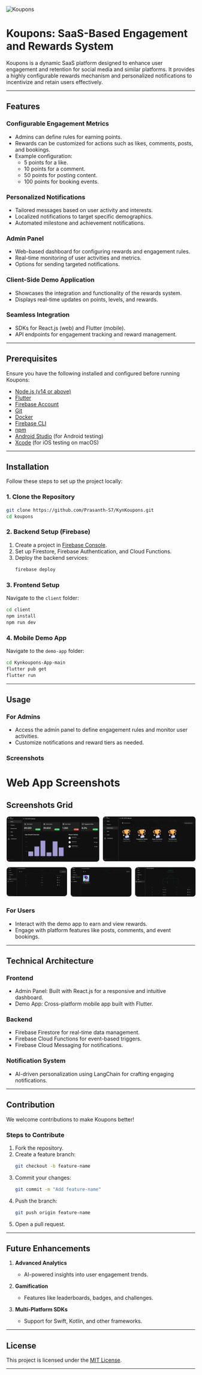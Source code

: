 ![Koupons](https://github.com/user-attachments/assets/664c86e0-c44f-4705-b10a-05d1d2c537e7)

# Koupons: SaaS-Based Engagement and Rewards System  

Koupons is a dynamic SaaS platform designed to enhance user engagement and retention for social media and similar platforms. It provides a highly configurable rewards mechanism and personalized notifications to incentivize and retain users effectively.  

---

## Features  

### **Configurable Engagement Metrics**  
- Admins can define rules for earning points.  
- Rewards can be customized for actions such as likes, comments, posts, and bookings.  
- Example configuration:  
  - 5 points for a like.  
  - 10 points for a comment.  
  - 50 points for posting content.  
  - 100 points for booking events.  

### **Personalized Notifications**  
- Tailored messages based on user activity and interests.  
- Localized notifications to target specific demographics.  
- Automated milestone and achievement notifications.  

### **Admin Panel**  
- Web-based dashboard for configuring rewards and engagement rules.  
- Real-time monitoring of user activities and metrics.  
- Options for sending targeted notifications.  

### **Client-Side Demo Application**  
- Showcases the integration and functionality of the rewards system.  
- Displays real-time updates on points, levels, and rewards.  

### **Seamless Integration**  
- SDKs for React.js (web) and Flutter (mobile).  
- API endpoints for engagement tracking and reward management.  

---

## Prerequisites  

Ensure you have the following installed and configured before running Koupons:  

- [Node.js (v14 or above)](https://nodejs.org/)  
- [Flutter](https://flutter.dev/)  
- [Firebase Account](https://firebase.google.com/)  
- [Git](https://git-scm.com/)  
- [Docker](https://www.docker.com/)  
- [Firebase CLI](https://firebase.google.com/docs/cli)  
- [npm](https://www.npmjs.com/)  
- [Android Studio](https://developer.android.com/studio) (for Android testing)  
- [Xcode](https://developer.apple.com/xcode/) (for iOS testing on macOS)  

---

## Installation  

Follow these steps to set up the project locally:  

### 1. Clone the Repository  
```bash  
git clone https://github.com/Prasanth-S7/KynKoupons.git  
cd koupons  
```  

### 2. Backend Setup (Firebase)  
1. Create a project in [Firebase Console](https://console.firebase.google.com/).  
2. Set up Firestore, Firebase Authentication, and Cloud Functions.  
3. Deploy the backend services:  
   ```bash  
   firebase deploy  
   ```  

### 3. Frontend Setup  
Navigate to the `client` folder:  
```bash  
cd client 
npm install  
npm run dev
```  

### 4. Mobile Demo App  
Navigate to the `demo-app` folder:  
```bash  
cd Kynkoupons-App-main 
flutter pub get  
flutter run  
```  

---

## Usage  

### For Admins  
- Access the admin panel to define engagement rules and monitor user activities.  
- Customize notifications and reward tiers as needed.  

### Screenshots

# Web App Screenshots

## Screenshots Grid

<div style="display: grid; grid-template-columns: repeat(2, 1fr); gap: 10px;">

  <!-- First Row -->
  <div style="grid-column: span 1;">
    <img src="./hosted-assets/home.png" alt="Screenshot 1" style="width: 100%; border: 1px solid #ddd; border-radius: 8px;">
  </div>
  <div style="grid-column: span 1;">
    <img src="./hosted-assets/achievements.png" alt="Screenshot 2" style="width: 100%; border: 1px solid #ddd; border-radius: 8px;">
  </div>

</div>

<div style="display: grid; grid-template-columns: repeat(3, 1fr); gap: 10px; margin-top: 10px;">

  <!-- Second Row -->
  <div style="grid-column: span 1;">
    <img src="./hosted-assets/levels.png" alt="Screenshot 3" style="width: 100%; border: 1px solid #ddd; border-radius: 8px;">
  </div>
  <div style="grid-column: span 1;">
    <img src="./hosted-assets/titles.png" alt="Screenshot 4" style="width: 100%; border: 1px solid #ddd; border-radius: 8px;">
  </div>
  <div style="grid-column: span 1;">
    <img src="./hosted-assets/leaderboard.png" alt="Screenshot 5" style="width: 100%; border: 1px solid #ddd; border-radius: 8px;">
  </div>

</div>


### For Users  
- Interact with the demo app to earn and view rewards.  
- Engage with platform features like posts, comments, and event bookings.  

---

## Technical Architecture  

### **Frontend**  
- Admin Panel: Built with React.js for a responsive and intuitive dashboard.  
- Demo App: Cross-platform mobile app built with Flutter.  

### **Backend**  
- Firebase Firestore for real-time data management.  
- Firebase Cloud Functions for event-based triggers.  
- Firebase Cloud Messaging for notifications.  

### **Notification System**  
- AI-driven personalization using LangChain for crafting engaging notifications.  

---

## Contribution  

We welcome contributions to make Koupons better!  

### Steps to Contribute  
1. Fork the repository.  
2. Create a feature branch:  
   ```bash  
   git checkout -b feature-name  
   ```  
3. Commit your changes:  
   ```bash  
   git commit -m "Add feature-name"  
   ```  
4. Push the branch:  
   ```bash  
   git push origin feature-name  
   ```  
5. Open a pull request.  

---

## Future Enhancements  

1. **Advanced Analytics**  
   - AI-powered insights into user engagement trends.  

2. **Gamification**  
   - Features like leaderboards, badges, and challenges.  

3. **Multi-Platform SDKs**  
   - Support for Swift, Kotlin, and other frameworks.  

---

## License  

This project is licensed under the [MIT License](https://opensource.org/licenses/MIT).  

---

